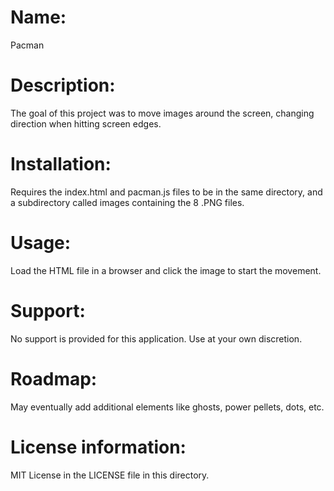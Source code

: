 # Name:

Pacman

# Description:

The goal of this project was to move images around the screen, changing direction when hitting screen edges.

# Installation:

Requires the index.html and pacman.js files to be in the same directory, and a subdirectory called images containing the 8 .PNG files.

# Usage:

Load the HTML file in a browser and click the image to start the movement.

# Support:

No support is provided for this application.  Use at your own discretion.

# Roadmap:

May eventually add additional elements like ghosts, power pellets, dots, etc.

# License information:

MIT License in the LICENSE file in this directory.